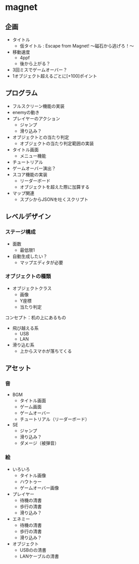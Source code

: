 # magnet

## 企画

- タイトル
  - 仮タイトル : Escape from Magnet! ～磁石から逃げろ！～
- 移動速度
  - 4ppf
  - 後から上がる？
- 3回ミスでゲームオーバー？
- 1オブジェクト超えるごとに[+100]ポイント

## プログラム

- フルスクリーン機能の実装
- enemyの動き
- プレイヤーのアクション
  - ジャンプ
  - 滑り込み？
- オブジェクトとの当たり判定
  - オブジェクトの当たり判定範囲の実装
- タイトル画面
  - メニュー機能
- チュートリアル
- ゲームオーバー演出？
- スコア機能の実装
  - リーダーボード
  - オブジェクトを超えた際に加算する
- マップ関連
  - スプシからJSONを吐くスクリプト

## レベルデザイン

### ステージ構成

- 面数
  - 最低限1
- 自動生成したい？
  - マップエディタが必要

### オブジェクトの種類

- オブジェクトクラス
  - 画像
  - Y座標
  - 当たり判定

コンセプト：机の上にあるもの

- 飛び越える系
  - USB
  - LAN
- 滑り込む系
  - 上からスマホが落ちてくる

## アセット

### 音

- BGM
  - タイトル画面
  - ゲーム画面
  - ゲームオーバー
  - チュートリアル（リーダーボード）
- SE
  - ジャンプ
  - 滑り込み？
  - ダメージ（被弾音）

### 絵

- いろいろ
  - タイトル画像
  - ハウトゥー
  - ゲームオーバー画像
- プレイヤー
  - 待機の清書
  - 歩行の清書
  - 滑り込み？
- エネミー
  - 待機の清書
  - 歩行の清書
  - 滑り込み？
- オブジェクト
  - USBのの清書
  - LANケーブルの清書
